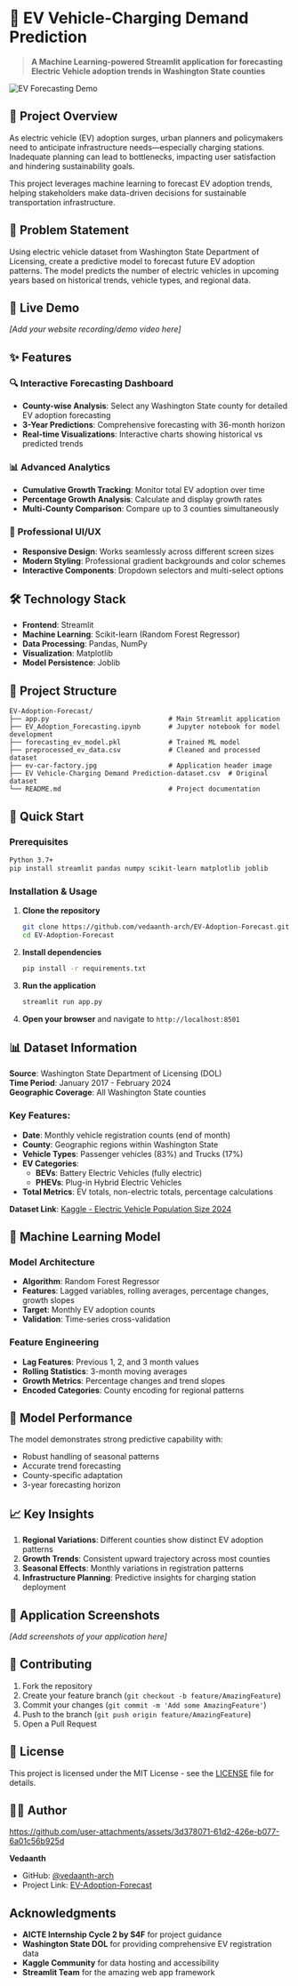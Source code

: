 # 🔮 EV Vehicle-Charging Demand Prediction

> **A Machine Learning-powered Streamlit application for forecasting Electric Vehicle adoption trends in Washington State counties**

![EV Forecasting Demo](ev-car-factory.jpg)

## 🚗 Project Overview

As electric vehicle (EV) adoption surges, urban planners and policymakers need to anticipate infrastructure needs—especially charging stations. Inadequate planning can lead to bottlenecks, impacting user satisfaction and hindering sustainability goals.

This project leverages machine learning to forecast EV adoption trends, helping stakeholders make data-driven decisions for sustainable transportation infrastructure.

## 🎯 Problem Statement

Using electric vehicle dataset from Washington State Department of Licensing, create a predictive model to forecast future EV adoption patterns. The model predicts the number of electric vehicles in upcoming years based on historical trends, vehicle types, and regional data.

## 🎥 Live Demo

*[Add your website recording/demo video here]*

## ✨ Features

### 🔍 **Interactive Forecasting Dashboard**
- **County-wise Analysis**: Select any Washington State county for detailed EV adoption forecasting
- **3-Year Predictions**: Comprehensive forecasting with 36-month horizon
- **Real-time Visualizations**: Interactive charts showing historical vs predicted trends

### 📊 **Advanced Analytics**
- **Cumulative Growth Tracking**: Monitor total EV adoption over time
- **Percentage Growth Analysis**: Calculate and display growth rates
- **Multi-County Comparison**: Compare up to 3 counties simultaneously

### 🎨 **Professional UI/UX**
- **Responsive Design**: Works seamlessly across different screen sizes
- **Modern Styling**: Professional gradient backgrounds and color schemes
- **Interactive Components**: Dropdown selectors and multi-select options

## 🛠️ Technology Stack

- **Frontend**: Streamlit
- **Machine Learning**: Scikit-learn (Random Forest Regressor)
- **Data Processing**: Pandas, NumPy
- **Visualization**: Matplotlib
- **Model Persistence**: Joblib

## 📁 Project Structure

```
EV-Adoption-Forecast/
├── app.py                              # Main Streamlit application
├── EV_Adoption_Forecasting.ipynb       # Jupyter notebook for model development
├── forecasting_ev_model.pkl            # Trained ML model
├── preprocessed_ev_data.csv            # Cleaned and processed dataset
├── ev-car-factory.jpg                  # Application header image
├── EV Vehicle-Charging Demand Prediction-dataset.csv  # Original dataset
└── README.md                           # Project documentation
```

## 🚀 Quick Start

### Prerequisites
```bash
Python 3.7+
pip install streamlit pandas numpy scikit-learn matplotlib joblib
```

### Installation & Usage
1. **Clone the repository**
   ```bash
   git clone https://github.com/vedaanth-arch/EV-Adoption-Forecast.git
   cd EV-Adoption-Forecast
   ```

2. **Install dependencies**
   ```bash
   pip install -r requirements.txt
   ```

3. **Run the application**
   ```bash
   streamlit run app.py
   ```

4. **Open your browser** and navigate to `http://localhost:8501`

## 📊 Dataset Information

**Source**: Washington State Department of Licensing (DOL)  
**Time Period**: January 2017 - February 2024  
**Geographic Coverage**: All Washington State counties

### Key Features:
- **Date**: Monthly vehicle registration counts (end of month)
- **County**: Geographic regions within Washington State
- **Vehicle Types**: Passenger vehicles (83%) and Trucks (17%)
- **EV Categories**:
  - **BEVs**: Battery Electric Vehicles (fully electric)
  - **PHEVs**: Plug-in Hybrid Electric Vehicles
- **Total Metrics**: EV totals, non-electric totals, percentage calculations

**Dataset Link**: [Kaggle - Electric Vehicle Population Size 2024](https://www.kaggle.com/datasets/sahirmaharajj/electric-vehicle-population-size-2024/data)

## 🧠 Machine Learning Model

### Model Architecture
- **Algorithm**: Random Forest Regressor
- **Features**: Lagged variables, rolling averages, percentage changes, growth slopes
- **Target**: Monthly EV adoption counts
- **Validation**: Time-series cross-validation

### Feature Engineering
- **Lag Features**: Previous 1, 2, and 3 month values
- **Rolling Statistics**: 3-month moving averages
- **Growth Metrics**: Percentage changes and trend slopes
- **Encoded Categories**: County encoding for regional patterns

## 🎯 Model Performance

The model demonstrates strong predictive capability with:
- Robust handling of seasonal patterns
- Accurate trend forecasting
- County-specific adaptation
- 3-year forecasting horizon

## 📈 Key Insights

1. **Regional Variations**: Different counties show distinct EV adoption patterns
2. **Growth Trends**: Consistent upward trajectory across most counties
3. **Seasonal Effects**: Monthly variations in registration patterns
4. **Infrastructure Planning**: Predictive insights for charging station deployment

## 🎨 Application Screenshots

*[Add screenshots of your application here]*

## 🤝 Contributing

1. Fork the repository
2. Create your feature branch (`git checkout -b feature/AmazingFeature`)
3. Commit your changes (`git commit -m 'Add some AmazingFeature'`)
4. Push to the branch (`git push origin feature/AmazingFeature`)
5. Open a Pull Request

## 📝 License

This project is licensed under the MIT License - see the [LICENSE](LICENSE) file for details.

## 👨‍💻 Author

https://github.com/user-attachments/assets/3d378071-61d2-426e-b077-6a01c56b925d



**Vedaanth**
- GitHub: [@vedaanth-arch](https://github.com/vedaanth-arch)
- Project Link: [EV-Adoption-Forecast](https://github.com/vedaanth-arch/EV-Adoption-Forecast)

## Acknowledgments

- **AICTE Internship Cycle 2 by S4F** for project guidance
- **Washington State DOL** for providing comprehensive EV registration data
- **Kaggle Community** for data hosting and accessibility
- **Streamlit Team** for the amazing web app framework

